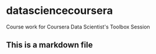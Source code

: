 datasciencecoursera
===================

Course work for Coursera Data Scientist's Toolbox Session

## This is a markdown file

